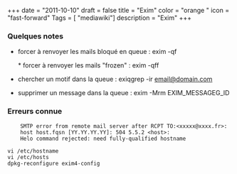 +++
date = "2011-10-10"
draft = false
title = "Exim"
color = "orange "
icon = "fast-forward"
Tags = [ "mediawiki"]
description = "Exim"
+++

### Quelques notes

-   forcer à renvoyer les mails bloqué en queue : exim -qf

    * forcer à renvoyer les mails "frozen" : exim -qff

-   chercher un motif dans la queue : exiqgrep -ir email@domain.com
-   supprimer un message dans la queue : exim -Mrm EXIM\_MESSAGEG\_ID

### Erreurs connue

        SMTP error from remote mail server after RCPT TO:<xxxxx@xxxx.fr>:
        host host.fqsn [YY.YY.YY.YY]: 504 5.5.2 <host>:
        Helo command rejected: need fully-qualified hostname

    vi /etc/hostname
    vi /etc/hosts
    dpkg-reconfigure exim4-config
